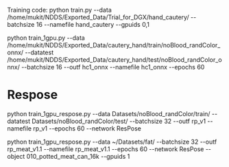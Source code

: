 Training code:
python train.py --data /home/mukit/NDDS/Exported_Data/Trial_for_DGX/hand_cautery/ --batchsize 16 --namefile hand_cautery --gpuids 0,1

python train_1gpu.py --data /home/mukit/NDDS/Exported_Data/cautery_hand/train/noBlood_randColor_onnx/ --datatest /home/mukit/NDDS/Exported_Data/cautery_hand/test/noBlood_randColor_onnx/ --batchsize 16 --outf hc1_onnx --namefile hc1_onnx --epochs 60

# Respose
 python train_1gpu_respose.py --data Datasets/noBlood_randColor/train/ --datatest Datasets/noBlood_randColor/test/ --batchsize 32 --outf rp_v1 --namefile rp_v1 --epochs 60 --network ResPose
 
python train_1gpu_respose.py --data ~/Datasets/fat/ --batchsize 32 --outf rp_meat_v1.1 --namefile rp_meat_v1.1 --epochs 60 --network ResPose --object 010_potted_meat_can_16k --gpuids 1
